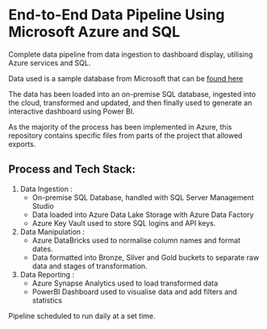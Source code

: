 # End-to-End Data Pipeline Using Microsoft Azure and SQL

Complete data pipeline from data ingestion to dashboard display, utilising Azure services and SQL.

Data used is a sample database from Microsoft that can be [found here](https://learn.microsoft.com/en-us/sql/samples/adventureworks-install-configure?view=sql-server-ver16&tabs=ssms)

The data has been loaded into an on-premise SQL database, ingested into the cloud, transformed and updated, and then finally used to generate an interactive dashboard using Power BI.

As the majority of the process has been implemented in Azure, this repository contains specific files from parts of the project that allowed exports.

## Process and Tech Stack:

1. Data Ingestion :
     - On-premise SQL Database, handled with SQL Server Management Studio
     - Data loaded into Azure Data Lake Storage with Azure Data Factory
     - Azure Key Vault used to store SQL logins and API keys.
2. Data Manipulation : 
     - Azure DataBricks used to normalise column names and format dates.
     - Data formatted into Bronze, Silver and Gold buckets to separate raw data and stages of transformation.
3. Data Reporting :
     - Azure Synapse Analytics used to load transformed data
     - PowerBI Dashboard used to visualise data and add filters and statistics

Pipeline scheduled to run daily at a set time.
